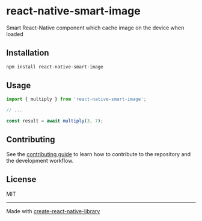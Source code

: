 # react-native-smart-image

Smart React-Native component which cache image on the device when loaded

## Installation

```sh
npm install react-native-smart-image
```

## Usage

```js
import { multiply } from 'react-native-smart-image';

// ...

const result = await multiply(3, 7);
```

## Contributing

See the [contributing guide](CONTRIBUTING.md) to learn how to contribute to the repository and the development workflow.

## License

MIT

---

Made with [create-react-native-library](https://github.com/callstack/react-native-builder-bob)
